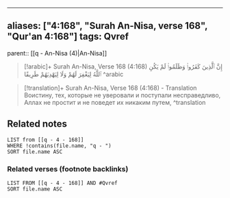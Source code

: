 
---
aliases: ["4:168", "Surah An-Nisa, verse 168", "Qur'an 4:168"]
tags: Qvref
---

parent:: [[q - An-Nisa (4)|An-Nisa]]

> [!arabic]+ Surah An-Nisa, Verse 168 (4:168)
> <span class="quran-arabic">إِنَّ ٱلَّذِينَ كَفَرُوا۟ وَظَلَمُوا۟ لَمْ يَكُنِ ٱللَّهُ لِيَغْفِرَ لَهُمْ وَلَا لِيَهْدِيَهُمْ طَرِيقًا</span>
^arabic

> [!translation]+ Surah An-Nisa, Verse 168 (4:168) - Translation
> Воистину, тех, которые не уверовали и поступали несправедливо, Аллах не простит и не поведет их никаким путем,
^translation



## Related notes
```dataview
LIST from [[q - 4 - 168]]
WHERE !contains(file.name, "q - ")
SORT file.name ASC
```

### Related verses (footnote backlinks)
```dataview
LIST FROM [[q - 4 - 168]] AND #Qvref
SORT file.name ASC
```

